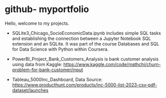 # github- myportfolio
Hello, welcome to my projects.

- SQLite3_Chicago_SocioEconomicData.ipynb includes simple SQL tasks and establishing the connection between a Jupyter Notebook SQL extension and an SQLite. It was part of the course Databases and SQL for Data Science with Python within Coursera.

- PowerBI_Project_Bank_Customers_Analysis is bank customer analysis using data from Kaggle: https://www.kaggle.com/code/mathchi/churn-problem-for-bank-customer/input

- Tableau_5000Inc_Dashboard, Data Source: https://www.producthunt.com/products/inc-5000-list-2023-csv-pdf-dataset/launches

